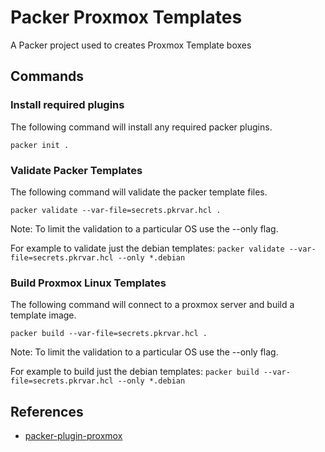 # Packer Proxmox Templates
A Packer project used to creates Proxmox Template boxes

## Commands

### Install required plugins
The following command will install any required packer plugins.

`packer init .`

### Validate Packer Templates
The following command will validate the packer template files.

`packer validate --var-file=secrets.pkrvar.hcl .`

Note: To limit the validation to a particular OS use the --only flag.

For example to validate just the debian templates:
`packer validate --var-file=secrets.pkrvar.hcl --only *.debian`

### Build Proxmox Linux Templates
The following command will connect to a proxmox server and build a template image.

`packer build --var-file=secrets.pkrvar.hcl .`

Note: To limit the validation to a particular OS use the --only flag.

For example to build just the debian templates:
`packer build --var-file=secrets.pkrvar.hcl --only *.debian`

## References
- [packer-plugin-proxmox](https://github.com/hashicorp/packer-plugin-proxmox)
